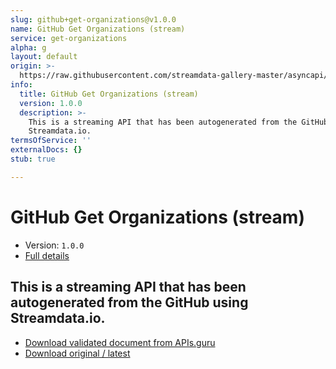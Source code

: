 ```yaml
---
slug: github+get-organizations@v1.0.0
name: GitHub Get Organizations (stream)
service: get-organizations
alpha: g
layout: default
origin: >-
  https://raw.githubusercontent.com/streamdata-gallery-master/asyncapi/master/_listings/github/github-get-organizations-stream-async.md
info:
  title: GitHub Get Organizations (stream)
  version: 1.0.0
  description: >-
    This is a streaming API that has been autogenerated from the GitHub using
    Streamdata.io.
termsOfService: ''
externalDocs: {}
stub: true

---
```

# GitHub Get Organizations (stream)

* Version: `1.0.0`
* [Full details](../html/github+get-organizations@v1.0.0.html)



## This is a streaming API that has been autogenerated from the GitHub using Streamdata.io.



* [Download validated document from APIs.guru](https://raw.githubusercontent.com/APIs-guru/asyncapi-directory/master/docs/APIs/github%2Bget-organizations%40v1.0.0.yaml)
* [Download original / latest](https://raw.githubusercontent.com/streamdata-gallery-master/asyncapi/master/_listings/github/github-get-organizations-stream-async.md)

<script type="application/ld+json">
{
  "@context": "http://schema.org/",
  "@type": "WebAPI",
  "description": "This is a streaming API that has been autogenerated from the GitHub using Streamdata.io.",
  "documentation": "",

  "name": "GitHub Get Organizations (stream)"
}
</script>
